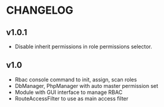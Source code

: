 CHANGELOG
=====================

v1.0.1
---------------------
* Disable inherit permissions in role permissions selector.

v1.0
---------------------
* Rbac console command to init, assign, scan roles
* DbManager, PhpManager with auto master permission set
* Module with GUI interface to manage RBAC
* RouteAccessFilter to use as main access filter
